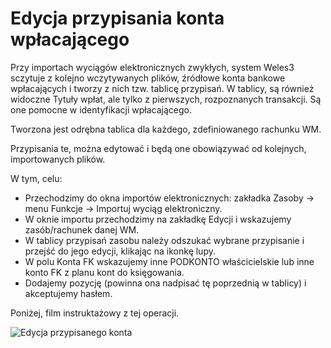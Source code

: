 # Edycja przypisania konta wpłacającego

Przy importach wyciągów elektronicznych zwykłych, system Weles3 sczytuje z kolejno wczytywanych plików, źródłowe konta bankowe wpłacających i tworzy z nich tzw. tablicę przypisań. W tablicy, są również widoczne Tytuły wpłat, ale tylko z pierwszych, rozpoznanych transakcji. Są one pomocne w identyfikacji wpłacającego.

 Tworzona jest odrębna tablica dla każdego, zdefiniowanego rachunku WM.

Przypisania te, można edytować i będą one obowiązywać od kolejnych, importowanych plików.

W tym, celu:

- Przechodzimy do okna importów elektronicznych: zakładka Zasoby -> menu Funkcje -> Importuj wyciąg elektroniczny.
- W oknie importu przechodzimy na zakładkę Edycji i wskazujemy zasób/rachunek danej WM.
- W tablicy przypisań zasobu należy odszukać wybrane przypisanie i przejść do jego edycji, klikając na ikonkę lupy.
- W polu Konta FK wskazujemy inne PODKONTO właścicielskie lub inne konto FK z planu kont do księgowania.
- Dodajemy pozycję (powinna ona nadpisać tę poprzednią w tablicy) i akceptujemy hasłem.

Poniżej, film instruktażowy z tej operacji.

![Edycja przypisanego konta](edycjaprzypisania.gif)